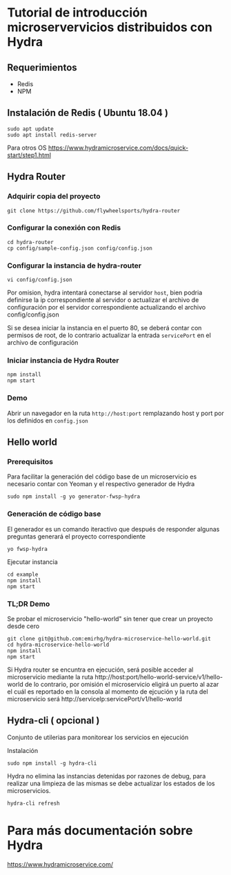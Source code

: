 # Tutorial de introducción microservervicios distribuidos con Hydra

## Requerimientos
* Redis
* NPM

## Instalación de Redis ( Ubuntu 18.04 )

```
sudo apt update
sudo apt install redis-server
```

Para otros OS https://www.hydramicroservice.com/docs/quick-start/step1.html

## Hydra Router

### Adquirir copia del proyecto

```
git clone https://github.com/flywheelsports/hydra-router

```

### Configurar la conexión con Redis

```
cd hydra-router
cp config/sample-config.json config/config.json
```

### Configurar la instancia de hydra-router

```
vi config/config.json
```

Por omision, hydra intentará conectarse al servidor `host`, bien podria definirse la ip correspondiente al servidor o actualizar el archivo de configuración por el servidor correspondiente actualizando el archivo config/config.json

Si se desea iniciar la instancia en el puerto 80, se deberá contar con permisos de root, de lo contrario actualizar la entrada `servicePort` en el archivo de configuración

### Iniciar instancia de Hydra Router

```
npm install
npm start
```

### Demo

Abrir un navegador en la ruta `http://host:port` remplazando host y port por los definidos en `config.json`

## Hello world

### Prerequisitos
Para facilitar la generación del código base de un microservicio es necesario contar con Yeoman y el respectivo generador de Hydra

```
sudo npm install -g yo generator-fwsp-hydra
```

### Generación de código base
El generador es un comando iteractivo que después de responder algunas preguntas generará el proyecto correspondiente

```
yo fwsp-hydra
```

Ejecutar instancia
```
cd example
npm install
npm start
```

### TL;DR Demo
Se probar el microservicio "hello-world" sin tener que crear un proyecto desde cero

```
git clone git@github.com:emirhg/hydra-microservice-hello-world.git
cd hydra-microservice-hello-world
npm install
npm start
```

Si Hydra router se encuntra en ejecución, será posible acceder al microservicio mediante la ruta http://host:port/hello-world-service/v1/hello-world de lo contrario, por omisión el microservicio eligirá un puerto al azar el cuál es reportado en la consola al momento de ejcución y la ruta del microservicio será http://serviceIp:servicePort/v1/hello-world


## Hydra-cli ( opcional )
Conjunto de utilerias para monitorear los servicios en ejecución

Instalación
```
sudo npm install -g hydra-cli
```

Hydra no elimina las instancias detenidas por razones de debug, para realizar una limpieza de las mismas se debe actualizar los estados de los microservicios.
```
hydra-cli refresh
```

# Para más documentación sobre Hydra

https://www.hydramicroservice.com/